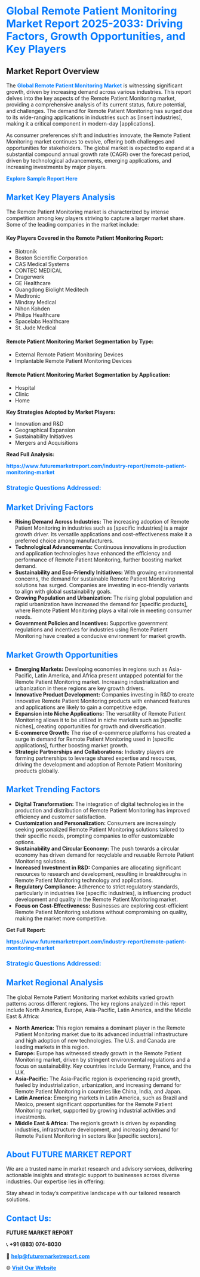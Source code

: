 <h1 style="color: #007BFF;">Global Remote Patient Monitoring Market Report 2025-2033: Driving Factors, Growth Opportunities, and Key Players</h1>

<section id="overview">
<h2>Market Report Overview</h2>
<p>The <a href="https://www.futuremarketreport.com/industry-report/remote-patient-monitoring-market" style="color: #007BFF; text-decoration: none;"><strong>Global Remote Patient Monitoring Market</strong></a> is witnessing significant growth, driven by increasing demand across various industries. This report delves into the key aspects of the Remote Patient Monitoring market, providing a comprehensive analysis of its current status, future potential, and challenges. The demand for Remote Patient Monitoring has surged due to its wide-ranging applications in industries such as [insert industries], making it a critical component in modern-day [applications].</p>
<p>As consumer preferences shift and industries innovate, the Remote Patient Monitoring market continues to evolve, offering both challenges and opportunities for stakeholders. The global market is expected to expand at a substantial compound annual growth rate (CAGR) over the forecast period, driven by technological advancements, emerging applications, and increasing investments by major players.</p>
</section>

<section id="overview">
<p><a href="https://www.futuremarketreport.com/request-sample/reportId=84404" style="color: #007BFF; text-decoration: none;"><strong>Explore Sample Report Here</strong></a></p>
</section>

<section id="key-players">
<h2 style="color: #007BFF;">Market Key Players Analysis</h2>
<p>The Remote Patient Monitoring market is characterized by intense competition among key players striving to capture a larger market share. Some of the leading companies in the market include:</p>
<h4>Key Players Covered in the Remote Patient Monitoring Report:</h4>
<ul><li>Biotronik</li><li>Boston Scientific Corporation</li><li>CAS Medical Systems</li><li>CONTEC MEDICAL</li><li>Dragerwerk</li><li>GE Healthcare</li><li>Guangdong Biolight Meditech</li><li>Medtronic</li><li>Mindray Medical</li><li>Nihon Kohden</li><li>Philips Healthcare</li><li>Spacelabs Healthcare</li><li>St. Jude Medical</li></ul>
<h4>Remote Patient Monitoring Market Segmentation by Type:</h4>
<ul><li>External Remote Patient Monitoring Devices</li><li>Implantable Remote Patient Monitoring Devices</li></ul>

<h4>Remote Patient Monitoring Market Segmentation by Application:</h4>
<ul><li>Hospital</li><li>Clinic</li><li>Home</li></ul>
<p><strong>Key Strategies Adopted by Market Players:</strong></p>
<ul>
<li>Innovation and R&D</li>
<li>Geographical Expansion</li>
<li>Sustainability Initiatives</li>
<li>Mergers and Acquisitions</li>
</ul>
</section>

<section>
<p><strong>Read Full Analysis: </strong></p><a href="https://www.futuremarketreport.com/industry-report/remote-patient-monitoring-market" style="color: #007BFF; text-decoration: none;"><strong>https://www.futuremarketreport.com/industry-report/remote-patient-monitoring-market</strong></a>
<h3 style="color: #007BFF;">Strategic Questions Addressed:</h3>
</section>

<section id="driving-factors">
<h2 style="color: #007BFF;">Market Driving Factors</h2>
<ul>
<li><strong>Rising Demand Across Industries:</strong> The increasing adoption of Remote Patient Monitoring in industries such as [specific industries] is a major growth driver. Its versatile applications and cost-effectiveness make it a preferred choice among manufacturers.</li>
<li><strong>Technological Advancements:</strong> Continuous innovations in production and application technologies have enhanced the efficiency and performance of Remote Patient Monitoring, further boosting market demand.</li>
<li><strong>Sustainability and Eco-Friendly Initiatives:</strong> With growing environmental concerns, the demand for sustainable Remote Patient Monitoring solutions has surged. Companies are investing in eco-friendly variants to align with global sustainability goals.</li>
<li><strong>Growing Population and Urbanization:</strong> The rising global population and rapid urbanization have increased the demand for [specific products], where Remote Patient Monitoring plays a vital role in meeting consumer needs.</li>
<li><strong>Government Policies and Incentives:</strong> Supportive government regulations and incentives for industries using Remote Patient Monitoring have created a conducive environment for market growth.</li>
</ul>
</section>

<section id="growth-opportunities">
<h2 style="color: #007BFF;">Market Growth Opportunities</h2>
<ul>
<li><strong>Emerging Markets:</strong> Developing economies in regions such as Asia-Pacific, Latin America, and Africa present untapped potential for the Remote Patient Monitoring market. Increasing industrialization and urbanization in these regions are key growth drivers.</li>
<li><strong>Innovative Product Development:</strong> Companies investing in R&D to create innovative Remote Patient Monitoring products with enhanced features and applications are likely to gain a competitive edge.</li>
<li><strong>Expansion into Niche Applications:</strong> The versatility of Remote Patient Monitoring allows it to be utilized in niche markets such as [specific niches], creating opportunities for growth and diversification.</li>
<li><strong>E-commerce Growth:</strong> The rise of e-commerce platforms has created a surge in demand for Remote Patient Monitoring used in [specific applications], further boosting market growth.</li>
<li><strong>Strategic Partnerships and Collaborations:</strong> Industry players are forming partnerships to leverage shared expertise and resources, driving the development and adoption of Remote Patient Monitoring products globally.</li>
</ul>
</section>

<section id="trending-factors">
<h2 style="color: #007BFF;">Market Trending Factors</h2>
<ul>
<li><strong>Digital Transformation:</strong> The integration of digital technologies in the production and distribution of Remote Patient Monitoring has improved efficiency and customer satisfaction.</li>
<li><strong>Customization and Personalization:</strong> Consumers are increasingly seeking personalized Remote Patient Monitoring solutions tailored to their specific needs, prompting companies to offer customizable options.</li>
<li><strong>Sustainability and Circular Economy:</strong> The push towards a circular economy has driven demand for recyclable and reusable Remote Patient Monitoring solutions.</li>
<li><strong>Increased Investment in R&D:</strong> Companies are allocating significant resources to research and development, resulting in breakthroughs in Remote Patient Monitoring technology and applications.</li>
<li><strong>Regulatory Compliance:</strong> Adherence to strict regulatory standards, particularly in industries like [specific industries], is influencing product development and quality in the Remote Patient Monitoring market.</li>
<li><strong>Focus on Cost-Effectiveness:</strong> Businesses are exploring cost-efficient Remote Patient Monitoring solutions without compromising on quality, making the market more competitive.</li>
</ul>
</section>

<section>
<p><strong>Get Full Report: </strong></p><a href="https://www.futuremarketreport.com/industry-report/remote-patient-monitoring-market" style="color: #007BFF; text-decoration: none;"><strong>https://www.futuremarketreport.com/industry-report/remote-patient-monitoring-market</strong></a>
<h3 style="color: #007BFF;">Strategic Questions Addressed:</h3>
</section>


<section id="regional-analysis">
<h2 style="color: #007BFF;">Market Regional Analysis</h2>
<p>The global Remote Patient Monitoring market exhibits varied growth patterns across different regions. The key regions analyzed in this report include North America, Europe, Asia-Pacific, Latin America, and the Middle East & Africa:</p>
<ul>
<li><strong>North America:</strong> This region remains a dominant player in the Remote Patient Monitoring market due to its advanced industrial infrastructure and high adoption of new technologies. The U.S. and Canada are leading markets in this region.</li>
<li><strong>Europe:</strong> Europe has witnessed steady growth in the Remote Patient Monitoring market, driven by stringent environmental regulations and a focus on sustainability. Key countries include Germany, France, and the U.K.</li>
<li><strong>Asia-Pacific:</strong> The Asia-Pacific region is experiencing rapid growth, fueled by industrialization, urbanization, and increasing demand for Remote Patient Monitoring in countries like China, India, and Japan.</li>
<li><strong>Latin America:</strong> Emerging markets in Latin America, such as Brazil and Mexico, present significant opportunities for the Remote Patient Monitoring market, supported by growing industrial activities and investments.</li>
<li><strong>Middle East & Africa:</strong> The region’s growth is driven by expanding industries, infrastructure development, and increasing demand for Remote Patient Monitoring in sectors like [specific sectors].</li>
</ul>
</section>

<footer>
<h2 style="color: #007BFF;">About FUTURE MARKET REPORT</h2>
<p>We are a trusted name in market research and advisory services, delivering actionable insights and strategic support to businesses across diverse industries. Our expertise lies in offering:</p>

<p>Stay ahead in today’s competitive landscape with our tailored research solutions.</p>

<h2 style="color: #007BFF;">Contact Us:</h2>
<p><strong>FUTURE MARKET REPORT</strong></p>
<p>📞 <strong>+91 (883) 074-8030</strong></p>
<p>📧 <strong><a href="mailto:help@futuremarketreport.com" style="color: #007BFF;">help@futuremarketreport.com</a></strong></p>
<p>🌐 <strong><a href="https://www.futuremarketreport.com/" style="color: #007BFF;">Visit Our Website</a></strong></p>
</footer>